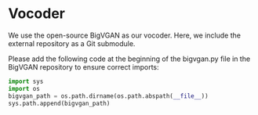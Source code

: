 # Vocoder

We use the open-source BigVGAN as our vocoder. Here, we include the external repository as a Git submodule.

Please add the following code at the beginning of the bigvgan.py file in the BigVGAN repository to ensure correct imports:

```python
import sys
import os
bigvgan_path = os.path.dirname(os.path.abspath(__file__))
sys.path.append(bigvgan_path)
```